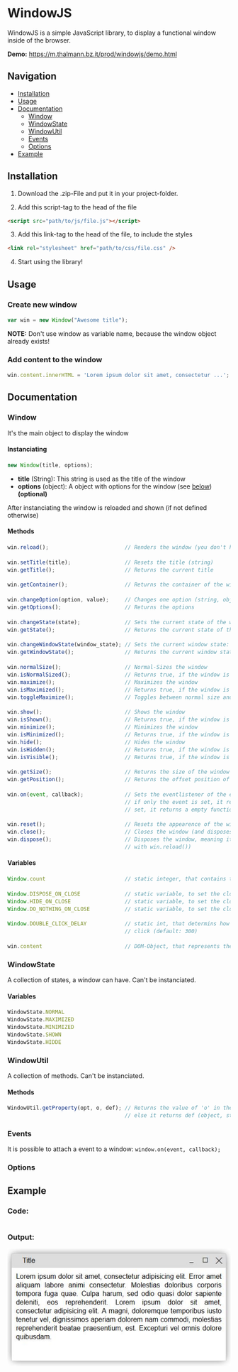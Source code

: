 # WindowJS

WindowJS is a simple JavaScript library, to display a functional window inside of the browser.

**Demo:** https://m.thalmann.bz.it/prod/windowjs/demo.html

## Navigation
- [Installation](#installation)
- [Usage](#usage)
- [Documentation](#documentation)
  - [Window](#window)
  - [WindowState](#windowstate)
  - [WindowUtil](#windowutil)
  - [Events](#events)
  - [Options](#options)
- [Example](#example)

## Installation
1. Download the .zip-File and put it in your project-folder.

2. Add this script-tag to the head of the file
```html
<script src="path/to/js/file.js"></script>
```

3. Add this link-tag to the head of the file, to include the styles

```html
<link rel="stylesheet" href="path/to/css/file.css" />
```

4. Start using the library!

## Usage
### Create new window
```javascript
var win = new Window("Awesome title");
```
**NOTE:** Don't use window as variable name, because the window object already exists!

### Add content to the window
```javascript
win.content.innerHTML = 'Lorem ipsum dolor sit amet, consectetur ...';
```
## Documentation
### Window
It's the main object to display the window
#### Instanciating
```javascript
new Window(title, options);
```
- **title** (String): This string is used as the title of the window
- **options** (object): A object with options for the window (see [below](#options)) **(optional)**

After instanciating the window is reloaded and shown (if not defined otherwise)

#### Methods
```javascript
win.reload();                        // Renders the window (you don't have to use this)

win.setTitle(title);                 // Resets the title (string)
win.getTitle();                      // Returns the current title

win.getContainer();                  // Returns the container of the window

win.changeOption(option, value);     // Changes one option (string, object)
win.getOptions();                    // Returns the options

win.changeState(state);              // Sets the current state of the window: NORMAL / MAXIMIZED  (WindowState)
win.getState();                      // Returns the current state of the window

win.changeWindowState(window_state); // Sets the current window state: SHOWN / MINIMIZED / HIDDEN (WindowState)
win.getWindowState();                // Returns the current window state

win.normalSize();                    // Normal-Sizes the window
win.isNormalSized();                 // Returns true, if the window is normal-sized, otherwise false
win.maximize();                      // Maximizes the window
win.isMaximized();                   // Returns true, if the window is maximized, otherwise false
win.toggleMaximize();                // Toggles between normal size and maximized

win.show();                          // Shows the window
win.isShown();                       // Returns true, if the window is shown, otherwise false
win.minimize();                      // Minimizes the window
win.isMinimized();                   // Returns true, if the window is minimized, otherwise false
win.hide();                          // Hides the window
win.isHidden();                      // Returns true, if the window is hidden, otherwise false
win.isVisible();                     // Returns true, if the window is not minimized and not hidden, otherwise false

win.getSize();                       // Returns the size of the window in pixels
win.getPosition();                   // Returns the offset position of the top left corner to the parent element

win.on(event, callback);             // Sets the eventlistener of the event, if the callback is specified;
                                     // if only the event is set, it returns the callback-function; if that is not
                                     // set, it returns a empty function (string, function)

win.reset();                         // Resets the appearence of the window (shows it and sets its size to normal)
win.close();                         // Closes the window (and disposes it, if not defined otherwise)
win.dispose();                       // Disposes the window, meaning it is removed from the dom (can be re-created
                                     // with win.reload())
```
#### Variables
```javascript
Window.count                         // static integer, that contains the number of instanciated windows so far

Window.DISPOSE_ON_CLOSE              // static variable, to set the close action (disposes the window)
Window.HIDE_ON_CLOSE                 // static variable, to set the close action (only hides the window)
Window.DO_NOTHING_ON_CLOSE           // static variable, to set the close action (doesn't hide the window)

Window.DOUBLE_CLICK_DELAY            // static int, that determins how many ms the user have for the double
                                     // click (default: 300)

win.content                          // DOM-Object, that represents the content of the window (edit this!)
```

### WindowState
A collection of states, a window can have. Can't be instanciated.
#### Variables
```javascript
WindowState.NORMAL
WindowState.MAXIMIZED
WindowState.MINIMIZED
WindowState.SHOWN
WindowState.HIDDE
```

### WindowUtil
A collection of methods. Can't be instanciated.
#### Methods
```javascript
WindowUtil.getProperty(opt, o, def); // Returns the value of 'o' in the array/object opt, if it is set;
                                     // else it returns def (object, string, object)
```

### Events
It is possible to attach a event to a window: ``window.on(event, callback);``

### Options

## Example
### Code:
```javascript
```

### Output:

![windowJs example](demo/example.jpg)
